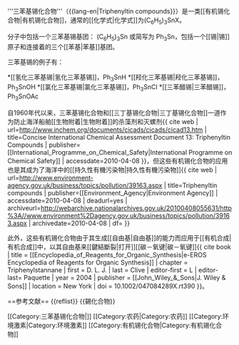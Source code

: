 '''三苯基锡化合物'''（{{lang-en|Triphenyltin compounds}}）是一类[[有机锡化合物|有机锡化合物]]，通常的[[化学式|化学式]]为(C<sub>6</sub>H<sub>5</sub>)<sub>3</sub>SnX。

分子中包括一个三苯基锡基团： (C<sub>6</sub>H<sub>5</sub>)<sub>3</sub>Sn 或简写为 Ph<sub>3</sub>Sn，包括一个[[锡|锡]]原子和连接着的三个[[苯基|苯基]]基团。

三苯基锡的例子有：

*[[氢化三苯基锡|氢化三苯基锡]]，Ph<sub>3</sub>SnH
*[[羟化三苯基锡|羟化三苯基锡]]，Ph<sub>3</sub>SnOH
*[[氯化三苯基锡|氯化三苯基锡]]，Ph<sub>3</sub>SnCl
*[[三苯醋锡|三苯醋锡]]，Ph<sub>3</sub>SnOAc

自1960年代以来，三苯基锡化合物和[[三丁基锡化合物|三丁基锡化合物]]一道作为防止海洋船舶[[生物附着|生物附着]]的杀藻剂和灭螺剂<ref>{{ cite web | url=http://www.inchem.org/documents/cicads/cicads/cicad13.htm | title=Concise International Chemical Assessment Document 13: Triphenyltin Compounds | publisher=[[International_Programme_on_Chemical_Safety|International Programme on Chemical Safety]] | accessdate=2010-04-08 }}</ref>，但这些有机锡化合物的应用也是其成为了海洋中的[[持久性有機污染物|持久性有機污染物]]<ref>{{ cite web | url=http://www.environment-agency.gov.uk/business/topics/pollution/39163.aspx | title=Triphenyltin compounds | publisher=[[Environment_Agency|Environment Agency]] | accessdate=2010-04-08 | deadurl=yes | archiveurl=http://webarchive.nationalarchives.gov.uk/20100408055631/http%3A//www.environment%2Dagency.gov.uk/business/topics/pollution/39163.aspx | archivedate=2010-04-08 | df= }}</ref>

此外，这些有机锡化合物由于其生成[[自由基|自由基]]的能力而应用于[[有机合成|有机合成]]中，以其自由基来[[鍵結斷裂|打开]][[碳－氧键|碳－氧键]]<ref>{{ cite book | title = [[Encyclopedia_of_Reagents_for_Organic_Synthesis|e-EROS Encyclopedia of Reagents for Organic Synthesis]] | chapter = Triphenylstannane | first = D. L. J. | last = Clive | editor-first = L | editor-last= Paquette | year = 2004 | publisher = [[John_Wiley_&_Sons|J. Wiley & Sons]] | location = New York | doi = 10.1002/047084289X.rt390 }}</ref>。

==参考文献==
{{reflist}}
{{錫化合物}}

[[Category:三苯基锡化合物|]]
[[Category:农药|Category:农药]]
[[Category:环境激素|Category:环境激素]]
[[Category:有机锡化合物|Category:有机锡化合物]]